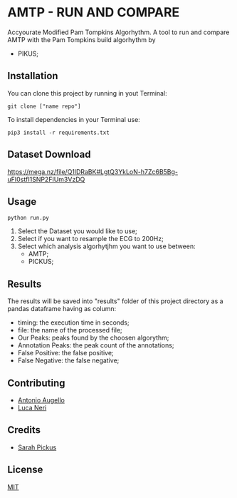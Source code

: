 # AMTP - RUN AND COMPARE

Accyourate Modified Pam Tompkins Algorhythm.
A tool to run and compare AMTP with the Pam Tompkins build algorhythm by
- PIKUS;

## Installation

You can clone this project by running in yout Terminal:
```
git clone ["name repo"]
```

To install dependencies in your Terminal use:
```
pip3 install -r requirements.txt 
```

## Dataset Download
https://mega.nz/file/Q1lDRaBK#LgtQ3YkLoN-h7Zc6B5Bg-uFI0stfI1SNP2FIUm3VzDQ

## Usage
```
python run.py
```

1. Select the Dataset you would like to use;
2. Select if you want to resample the ECG to 200Hz;
3. Select which analysis algorhytjhm you want to use between:
    - AMTP;
    - PICKUS;


## Results
The results will be saved into "results" folder of this project directory as a pandas dataframe having as column:
- timing: the execution time in seconds;
- file: the name of the processed file;
- Our Peaks: peaks found by the choosen algorythm;
- Annotation Peaks: the peak count of the annotations;
- False Positive: the false positive;
- False Negative: the false negative;

## Contributing
- [Antonio Augello](https://www.linkedin.com/in/antonio-augello-aba83911a/)
- [Luca Neri](https://www.linkedin.com/in/lucaneri-/)


## Credits
- [Sarah Pickus](https://github.com/pickus91/HRV)


## License

[MIT](https://choosealicense.com/licenses/mit/)
